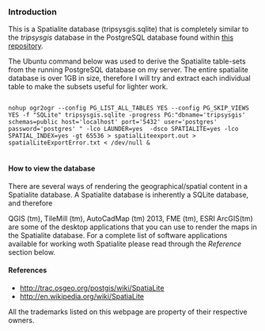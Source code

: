 <H3>Introduction</H3>
<P>
This is a Spatialite database (tripsysgis.sqlite) that is completely similar to the <EM>tripsysgis</EM> database in the PostgreSQL database found within <A href="https://github.com/anonymouskeyboard47/postgresql_database">this repository</A>. 
</P>
<P>
The Ubuntu command below was used to derive the Spatialite table-sets from the running PostgreSQL database on my server. The entire spatialite database is over 1GB in size, therefore I will try and extract each individual table to make the subsets useful for lighter work.
</P>

<P>
<PRE>
<CODE>
nohup ogr2ogr --config PG_LIST_ALL_TABLES YES --config PG_SKIP_VIEWS YES -f "SQLite" tripsysgis.sqlite -progress PG:"dbname='tripsysgis' schemas=public host='localhost' port='5432' user='postgres' password='postgres' " -lco LAUNDER=yes  -dsco SPATIALITE=yes -lco SPATIAL_INDEX=yes -gt 65536 > spatialLiteexport.out > spatialLiteExportError.txt < /dev/null &
</CODE>
</PRE>
</P>

<P>
<H4>How to view the database</H4>
<P>
There are several ways of rendering the geographical/spatial content in a Spatialite database. A Spatialite database is inherently a SQLite database, and therefore
</P>
<P>
QGIS (tm), TileMill (tm), AutoCadMap (tm) 2013, FME (tm), ESRI ArcGIS(tm) are some of the desktop applications that you can use to render the maps in the Spatialite database. For a complete list of software applications available for working woth Spatialite please read through the <EM>Reference</EM> section below.
</P>
</P>

<H4>References</H4>
<UL>
<LI><A href="http://trac.osgeo.org/postgis/wiki/SpatiaLite">http://trac.osgeo.org/postgis/wiki/SpatiaLite</A>
<LI><A href="http://en.wikipedia.org/wiki/SpatiaLite">http://en.wikipedia.org/wiki/SpatiaLite</A>
</UL>

All the trademarks listed on this webpage are property of their respective owners.
